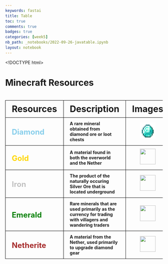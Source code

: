 ```yaml
---
keywords: fastai
title: Table
toc: true
comments: true
badges: true
categories: [week5]
nb_path: _notebooks/2022-09-26-javatable.ipynb
layout: notebook
---
```


<!--
#################################################
### THIS FILE WAS AUTOGENERATED! DO NOT EDIT! ###
#################################################
# file to edit: _notebooks/2022-09-26-javatable.ipynb
-->

<div class="container" id="notebook-container">
        
<div class="cell border-box-sizing text_cell rendered"><div class="inner_cell">
<div class="text_cell_render border-box-sizing rendered_html">
<p>&lt;!DOCTYPE html&gt;</p>
<html>
    <head>
        <style>
            table {
                border-collapse: collapse;
                border-spacing: 0;
            }
            th, td {
                padding: 10px 20px;
                border: 1px solid #000;
            }
        </style>
    </head>
    <body>
        <h1>Minecraft Resources<h1>
        <table>
            <tr>
                <th>Resources</th>
                <th>Description</th>
                <th> Images</th>
            </tr>
            <tr>
                <td style = "color:skyblue;"><font size= "5">Diamond</td>
                <td style="font-size: 50%;">A rare mineral obtained from diamond ore or loot chests</td>
                <td align=center><img src="dia1.png" width = 50 height = 50></td>
            </tr>
            <tr>
                <td style = "color:gold;"><font size= "5">Gold</td>
                <td style="font-size: 50%;">A material found in both the overworld and the Nether</td>
                <td align=center><img src="gold1.png" width = 50 height = 50></td>
            </tr>
            <tr>
                <td style = "color:silver;"><font size= "5">Iron</td>
                <td style = "font-size: 50%;">The product of the naturally occuring Silver Ore that is located underground</td>
                <td align=center><img src="download5.png" width = 50 height = 50></td>
            </tr>
            <tr>
                <td style = "color:green;"><font size= "5">Emerald</td>
                <td style = "font-size: 50%;">Rare minerals that are used primarily as the currency for trading with villagers and wandering traders</td>
                <td align=center><img src="download6.png" width = 50 height = 50></td>
            </tr>
            <tr>
                <td style = "color:brown"><font size= "5">Netherite</td>
                <td style = "font-size: 50%;">A material from the Nether, used primarily to upgrade diamond gear</td>
                <td align=center><img src="ne1.png" width = 50 height = 50></td>
            </tr>
        </table>
    </body>
</html>
</div>
</div>
</div>
</div>
 

